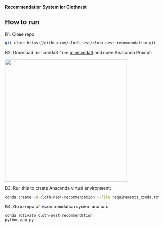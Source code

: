 **Recommendation System for Clothnest**
## How to run
B1. Clone repo:
```bash
git clone https://github.com/cloth-nest/cloth-nest-recommendation.git
```
B2. Download miniconda3 from [miniconda3](https://docs.conda.io/projects/miniconda/en/latest/) and open Anaconda Prompt:

<img alt="" src="https://github.com/Doan-Pham/outfit_recommendation/assets/85011400/c0d78c1b-19a8-44bd-ba78-327e13379994" width=400>

B3. Run this to create Anaconda virtual environment:
```bash
conda create -n cloth-nest-recommendation --file requirements_conda.txt
```
B4. Go to repo of recommendation system and run:
```bash
conda activate cloth-nest-recommendation
python app.py
```
